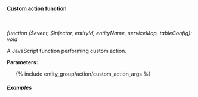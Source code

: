 #### Custom action function

<div class="divider"></div>
<br/>

*function ($event, $injector, entityId, entityName, serviceMap, tableConfig): void*

A JavaScript function performing custom action.

**Parameters:**

<ul>
  {% include entity_group/action/custom_action_args %}
</ul>

<div class="divider"></div>

##### Examples
<br>

<div style="padding-left: 32px;"
     tb-help-popup="entity_group/action/examples_custom_action/custom_action_copy_entity_id"
     tb-help-popup-placement="top"
     [tb-help-popup-style]="{maxHeight: '50vh', maxWidth: '50vw'}"
     trigger-style="font-size: 16px;"
     trigger-text="Copy Entity Id to buffer">
</div>

<br>

<div style="padding-left: 32px;"
     tb-help-popup="entity_group/action/examples_custom_action/custom_action_copy_access_token"
     tb-help-popup-placement="top"
     [tb-help-popup-style]="{maxHeight: '50vh', maxWidth: '50vw'}"
     trigger-style="font-size: 16px;"
     trigger-text="Copy device access token to buffer">
</div>

<br>

<div style="padding-left: 32px;"
     tb-help-popup="entity_group/action/examples_custom_action/custom_action_delete_device_confirm"
     tb-help-popup-placement="top"
     [tb-help-popup-style]="{maxHeight: '50vh', maxWidth: '50vw'}"
     trigger-style="font-size: 16px;"
     trigger-text="Delete device after confirmation">
</div>

<br>
<br>
